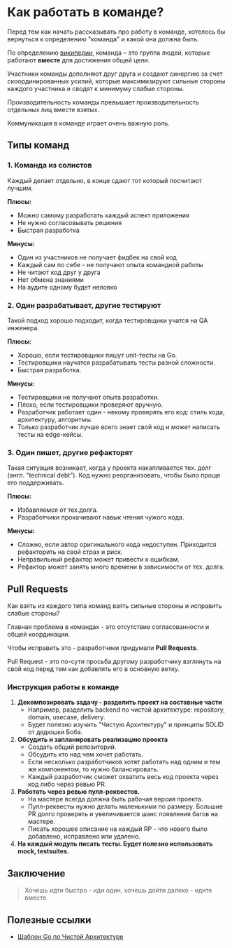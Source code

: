 # Как работать в команде?

Перед тем как начать рассказывать про работу в команде, хотелось бы вернуться к
определению "команда" и какой она должна быть.

По определению [википедии](https://en.wikipedia.org/wiki/Team),
команда – это группа людей, которые работают **вместе** для достижения общей цели.

Участники команды дополняют друг друга и создают синергию за счет скоординированных усилий,
которые максимизируют сильные стороны каждого участника и сводят к минимуму слабые стороны.

Производительность команды превышает производительность отдельных лиц вместе взятых.

Коммуникация в команде играет очень важную роль.

## Типы команд

### 1. Команда из солистов

Каждый делает отдельно, в конце сдают тот который посчитают лучшим.

**Плюсы:**

- Можно самому разработать каждый аспект приложения
- Не нужно согласовывать решения
- Быстрая разработка

**Минусы:**

- Один из участников не получает фидбек на свой код
- Каждый сам по себе - не получают опыта командной работы
- Не читают код друг у друга
- Нет обмена знаниями
- На аудите одному будет неловко

### 2. Один разрабатывает, другие тестируют

Такой подход хорошо подходит, когда тестировщики учатся на QA инженера.

**Плюсы:**

- Хорошо, если тестировщики пишут unit-тесты на Go.
- Тестировщики научатся разрабатывать тесты разной сложности.
- Быстрая разработка.

**Минусы:**

- Тестировщики не получают опыта разработки.
- Плохо, если тестировщики проверяют вручную.
- Разработчик работает один - некому проверять его код: стиль кода, архитектуру, алгоритмы.
- Только разработчик лучше всего знает свой код и может написать тесты на edge-кейсы.

### 3. Один пишет, другие рефакторят

Такая ситуация возникает, когда у проекта накапливается тех. долг (англ. "technical debt").
Код нужно реорганизовать, чтобы было проще его поддерживать.

**Плюсы:**

- Избавляемся от тех.долга.
- Разработчики прокачивают навык чтения чужого кода.

**Минусы:**

- Сложно, если автор оригинального кода недоступен. Приходится рефакторить на свой страх и риск.
- Неправильный рефактор может привести к ошибкам.
- Рефактор может занять много времени в зависимости от тех. долга.

## Pull Requests

Как взять из каждого типа команд взять сильные стороны и исправить слабые стороны?

Главная проблема в командах - это отсутствие согласованности и общей координации.

Чтобы исправить это - разработчики придумали **Pull Requests**.

Pull Request - это по-сути просьба другому разработчику взглянуть на свой код перед тем как добавлять его в основную ветку.

### Инструкция работы в команде

1. **Декомпозировать задачу - разделить проект на составные части**
   - Например, разделить backend по чистой архитектуре: repository, domain, usecase, delivery.
   - Будет полезно изучить "Чистую Архитектуру" и принципы SOLID от дядюшки Боба.
2. **Обсудить и запланировать реализацию проекта**
   - Создать общий репозиторий.
   - Обсудить кто над чем хочет работать.
   - Если несколько разработчиков хотят работать над одним и тем же компонентом, то нужно балансировать.
   - Каждый разработчик сможет охватить весь код проекта через код либо через ревью PR.
3. **Работать через ревью пулл-реквестов.**
   - На мастере всегда должна быть рабочая версия проекта.
   - Пулл-реквесты нужно делать маленькими по размеру. Большие PR долго проверять и
     увеличивается шанс появления багов на мастере.
   - Писать хорошее описание на каждый RP - что нового было добавлено, исправлено или удалено.
4. **На каждый модуль писать тесты. Будет полезно использовать mock, testsuites.**

## Заключение

> Хочешь идти быстро - иди один, хочешь дойти далеко - идите вместе.

## Полезные ссылки

- [Шаблон Go по Чистой Архитектуре](https://github.com/evrone/go-clean-template)
